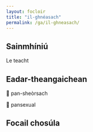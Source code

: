 ```yaml
---
layout: focloir
title: "il-ghnéasach"
permalink: /ga/il-ghneasach/
---
```


## Sainmhíniú

Le teacht

## Eadar-theangaichean

&#x1f3f4;&#xe0067;&#xe0062;&#xe0073;&#xe0063;&#xe0074;&#xe007f; pan-sheòrsach

&#x1f3f4;&#xe0067;&#xe0062;&#xe0065;&#xe006e;&#xe0067;&#xe007f; pansexual

## Focail chosúla

